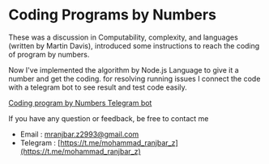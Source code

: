 # Coding Programs by Numbers

These was a discussion in  Computability, complexity, and languages (written by Martin Davis),
introduced some instructions to reach the coding of program by numbers.

Now I've implemented the algorithm by Node.js Language to give it a number and get the coding.
for resolving running issues I connect the code with a telegram bot to see result and test code easily.

[Coding program by Numbers Telegram bot](https://t.me/codingProgramBot)

If you have any question or feedback, be free to contact me
* Email   :  mranjbar.z2993@gmail.com
* Telegram    :   [https://t.me/mohammad_ranjbar_z](https://t.me/mohammad_ranjbar_z)
